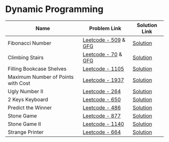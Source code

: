 # Dynamic Programming


| Name       | Problem Link                       | Solution Link                      |
|--------------------|------------------------------------|-----------------------------------|
| Fibonacci Number          | [Leetcode - 509](https://leetcode.com/problems/fibonacci-number/description/) & [GFG](https://www.geeksforgeeks.org/problems/the-nth-fibonnaci3150/1)                | [Solution](https://github.com/moinhameed27/Ultimate-DSA/blob/main/DP/Fibonacci%20Number.cpp)              |
| Climbing Stairs          | [Leetcode - 70](https://leetcode.com/problems/climbing-stairs/description/) & [GFG](https://www.geeksforgeeks.org/problems/count-ways-to-reach-the-nth-stair-1587115620/1)                | [Solution](https://github.com/moinhameed27/Ultimate-DSA/blob/main/DP/Climbing%20Stairs.cpp)              |
| Filling Bookcase Shelves          | [Leetcode - 1105](https://leetcode.com/problems/filling-bookcase-shelves)                | [Solution](https://github.com/moinhameed27/Ultimate-DSA/blob/main/DP/Filling%20Bookcase%20Shelves.cpp)              |
| Maximum Number of Points with Cost          | [Leetcode - 1937](https://leetcode.com/problems/maximum-number-of-points-with-cost/description/)                | [Solution](https://github.com/moinhameed27/Ultimate-DSA/blob/main/DP/Maximum%20Number%20of%20Points%20with%20Cost.cpp)              |
| Ugly Number II         | [Leetcode - 264](https://leetcode.com/problems/ugly-number-ii/description/)                | [Solution](https://github.com/moinhameed27/Ultimate-DSA/blob/main/DP/Ugly%20Number%20II.cpp)              |
| 2 Keys Keyboard         | [Leetcode - 650](https://leetcode.com/problems/2-keys-keyboard/description/)                | [Solution](https://github.com/moinhameed27/Ultimate-DSA/blob/main/DP/2%20Keys%20Keyboard.cpp)              |
| Predict the Winner         | [Leetcode - 486](https://leetcode.com/problems/predict-the-winner/description/)                | [Solution](https://github.com/moinhameed27/Ultimate-DSA/blob/main/DP/Predict%20the%20Winner.cpp)              |
| Stone Game         | [Leetcode - 877](https://leetcode.com/problems/stone-game/description/)                | [Solution](https://github.com/moinhameed27/Ultimate-DSA/blob/main/DP/Stone%20Game.cpp)              |
| Stone Game II        | [Leetcode - 1140](https://leetcode.com/problems/stone-game-ii/description/)                | [Solution](https://github.com/moinhameed27/Ultimate-DSA/blob/main/DP/Stone%20Game%20II.cpp)              |
| Strange Printer        | [Leetcode - 664](https://leetcode.com/problems/strange-printer/description/)                | [Solution](https://github.com/moinhameed27/Ultimate-DSA/blob/main/DP/Strange%20Printer.cpp)              |
